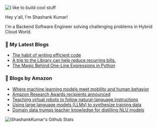 ![I like to build cool stuff](https://res.cloudinary.com/dt8g3rhcy/image/upload/v1595929574/i_like_to_build_cool_shit._1_nzbwjh.png)

Hey y'all, I'm Shashank Kumar! 

I'm a Backend Software Engineer solving challenging problems in Hybrid Cloud World.

### 📕 My Latest Blogs
<!-- BLOG-POST-LIST:START -->
- [The habit of writing efficient code](https://medium.com/@ishashankkumar/the-habit-of-writing-efficient-code-153b05f04269?source=rss-d24dda280d5f------2)
- [A trip to the Library can help reduce recurring bills.](https://medium.com/swlh/a-trip-to-the-library-can-help-reduce-recurring-bills-23bca495cdf5?source=rss-d24dda280d5f------2)
- [The Magic Behind One-Line Expressions in Python](https://medium.com/swlh/the-magic-behind-one-line-expressions-in-python-816c10180c5c?source=rss-d24dda280d5f------2)
<!-- BLOG-POST-LIST:END -->

### 📕 Blogs by Amazon
<!-- AMAZON-BLOG-POST-LIST:START -->
- [Where machine learning models meet mobility and human behavior](https://www.amazon.science/working-at-amazon/mahdieh-allahviranloo-last-mile-delivery-research)
- [Amazon Research Awards recipients announced](https://www.amazon.science/research-awards/program-updates/26-amazon-research-awards-recipients-announced)
- [Teaching virtual robots to follow natural-language instructions](https://www.amazon.science/blog/teaching-virtual-robots-to-follow-natural-language-instructions)
- [Using large language models &lpar;LLMs&rpar; to synthesize training data](https://www.amazon.science/blog/using-large-language-models-llms-to-synthesize-training-data)
- [Domain data trumps teacher knowledge for distilling NLU models](https://www.amazon.science/blog/domain-data-trumps-teacher-knowledge-for-distilling-nlu-models)
<!-- AMAZON-BLOG-POST-LIST:END -->



<img align="center" alt="iShashankKumar's Github Stats" src="https://github-readme-stats.vercel.app/api?username=ishashankkumar&show_icons=true&hide_border=true" />
